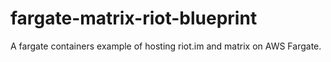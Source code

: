 # fargate-matrix-riot-blueprint
A fargate containers example of hosting riot.im and matrix on AWS Fargate.

